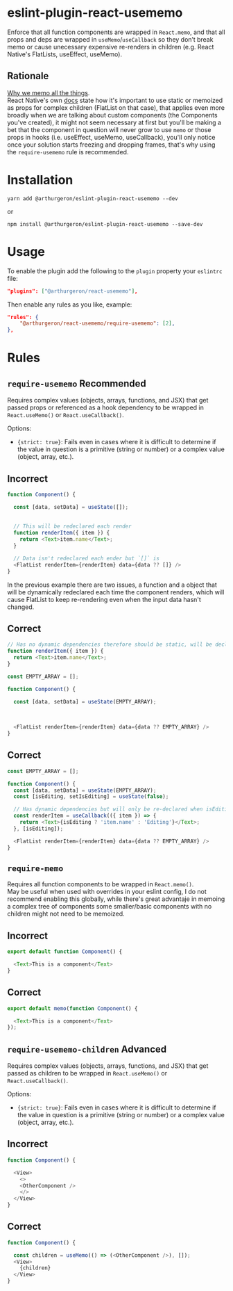 # eslint-plugin-react-usememo

Enforce that all function components are wrapped in `React.memo`, and that all props and deps are wrapped in `useMemo`/`useCallback` so they don’t break memo or cause unecessary expensive re-renders in children (e.g. React Native's FlatLists, useEffect, useMemo).

## Rationale
[Why we memo all the things](https://attardi.org/why-we-memo-all-the-things/).   
React Native's own [docs](https://reactnative.dev/docs/0.61/optimizing-flatlist-configuration#avoid-anonymous-function-on-renderitem) state how it's important to use static or memoized as props for complex children (FlatList on that case), that applies even more broadly when we are talking about custom components (the Components you've created), it might not seem necessary at first but you'll be making a bet that the component in question will never grow to use `memo` or those props in hooks (i.e. useEffect, useMemo, useCallback), you'll only notice once your solution starts freezing and dropping frames, that's why using the `require-usememo` rule is recommended.


# Installation

```
yarn add @arthurgeron/eslint-plugin-react-usememo --dev
```   
or   
```
npm install @arthurgeron/eslint-plugin-react-usememo --save-dev
```


# Usage

To enable the plugin add the following to the `plugin` property  your `eslintrc` file:
```json
"plugins": ["@arthurgeron/react-usememo"],
```

Then enable any rules as you like, example:
```json
"rules": {
    "@arthurgeron/react-usememo/require-usememo": [2],
},
```
# Rules   

## `require-usememo` **Recommended**

Requires complex values (objects, arrays, functions, and JSX) that get passed props or referenced as a hook dependency to be wrapped in `React.useMemo()` or `React.useCallback()`.

Options:

- `{strict: true}`: Fails even in cases where it is difficult to determine if the value in question is a primitive (string or number) or a complex value (object, array, etc.).

## **Incorrect**
```JavaScript
function Component() {

  const [data, setData] = useState([]);
  
  
  // This will be redeclared each render
  function renderItem({ item }) {
    return <Text>item.name</Text>;
  }

  // Data isn't redeclared each ender but `[]` is
  <FlatList renderItem={renderItem} data={data ?? []} />
}
```
In the previous example there are two issues, a function and a object that will be dynamically redeclared each time the component renders, which will cause FlatList to keep re-rendering even when the input data hasn't changed.

## **Correct**
```JavaScript
// Has no dynamic dependencies therefore should be static, will be declared only once.
function renderItem({ item }) {
  return <Text>item.name</Text>;
}

const EMPTY_ARRAY = [];

function Component() {

  const [data, setData] = useState(EMPTY_ARRAY);
  
  

  <FlatList renderItem={renderItem} data={data ?? EMPTY_ARRAY} />
}
```
## **Correct**
```JavaScript
const EMPTY_ARRAY = [];

function Component() {
  const [data, setData] = useState(EMPTY_ARRAY);
  const [isEditing, setIsEditing] = useState(false);

  // Has dynamic dependencies but will only be re-declared when isEditing or the input data changes
  const renderItem = useCallback(({ item }) => {
    return <Text>{isEditing ? 'item.name' : 'Editing'}</Text>;
  }, [isEditing]);

  <FlatList renderItem={renderItem} data={data ?? EMPTY_ARRAY} />
}
```
## `require-memo`

Requires all function components to be wrapped in `React.memo()`.   
May be useful when used with overrides in your eslint config, I do not recommend enabling this globally, while there's great advantaje in memoing a complex tree of components some smaller/basic components with no children might not need to be memoized. 

## **Incorrect**
```JavaScript
export default function Component() {

  <Text>This is a component</Text>
}
```

## **Correct**
```JavaScript
export default memo(function Component() {

  <Text>This is a component</Text>
});
```

## `require-usememo-children` **Advanced**

Requires complex values (objects, arrays, functions, and JSX) that get passed as children to be wrapped in `React.useMemo()` or `React.useCallback()`.

Options:

- `{strict: true}`: Fails even in cases where it is difficult to determine if the value in question is a primitive (string or number) or a complex value (object, array, etc.).

## **Incorrect**
```JavaScript
function Component() {

  <View>
    <>
    <OtherComponent />
    </>
  </View>
}
```
   
## **Correct**
```JavaScript
function Component() {

  const children = useMemo(() => (<OtherComponent />), []);
  <View>
    {children}
  </View>
}
```
